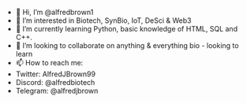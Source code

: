 - 👋 Hi, I’m @alfredbrown1
- 👀 I’m interested in Biotech, SynBio, IoT, DeSci & Web3
- 🌱 I’m currently learning Python, basic knowledge of HTML, SQL and C++.
- 💞️ I’m looking to collaborate on anything & everything bio - looking to learn
- 📫 How to reach me:
- Twitter: AlfredJBrown99
- Discord: @alfredbiotech
- Telegram: @alfredjbrown
<!---
alfredbrown1/alfredbrown1 is a ✨ special ✨ repository because its `README.md` (this file) appears on your GitHub profile.
You can click the Preview link to take a look at your changes.
--->
